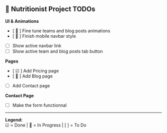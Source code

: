 ## 🚧 Nutritionist Project TODOs

**UI & Animations**
- [ 🚧 ] Fine tune teams and blog posts animations
- [ 🚧 ] Finish mobile navbar style
- [ ] Show active navbar link
- [ ] Show active team and blog posts tab button

**Pages**
- [ ☑ ] Add Pricing page
- [ 🚧 ] Add Blog page
- [ ] Add Contact page

**Contact Page**
- [ ] Make the form functionnal

---

**Legend:**  
☑ = Done | 🚧 = In Progress | [ ] = To Do